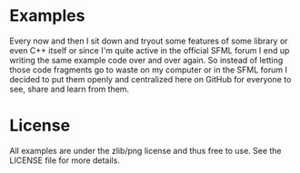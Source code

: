 Examples
========

Every now and then I sit down and tryout some features of some library or even C++ itself or since I'm quite active in the official SFML forum I end up writing the same example code over and over again.
So instead of letting those code fragments go to waste on my computer or in the SFML forum I decided to put them openly and centralized here on GitHub for everyone to see, share and learn from them.

License
=======

All examples are under the zlib/png license and thus free to use. See the LICENSE file for more details.

